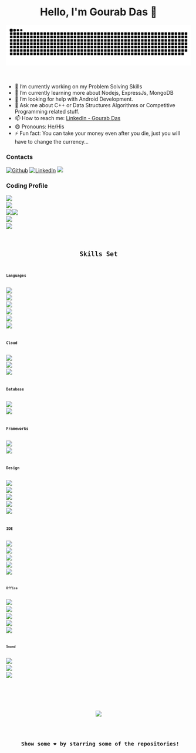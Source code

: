 <h1 align = "center">Hello, I'm Gourab Das 👋</h1>




![](https://github.com/Platane/snk/raw/output/github-contribution-grid-snake.svg)



<br/>

- 🔭 I’m currently working on my Problem Solving Skills
- 🌱 I’m currently learning more about Nodejs, ExpressJs, MongoDB
- 🤔 I’m looking for help with Android Development.
- 💬 Ask me about C++ or Data Structures Algorithms or Competitive Programming related stuff.
- 📫 How to reach me: [LinkedIn - Gourab Das](https://www.linkedin.com/in/gourab-das23/)<!--  -->
- 😄 Pronouns: He/His
- ⚡ Fun fact: You can take your money even after you die, just you will have to change the currency...

<h3 align =>Contacts</h3>
<a href="https://github.com/gopoo23" target="_blank"><img alt="Github" src="https://img.shields.io/badge/GitHub-%2312100E.svg?&style=for-the-badge&logo=Github&logoColor=white" /></a> <a href="https://www.linkedin.com/in/gourab-das23/" target="_blank"><img alt="LinkedIn" src="https://img.shields.io/badge/linkedin-%230077B5.svg?&style=for-the-badge&logo=linkedin&logoColor=white" /></a> <a target="_blank" href="mailto:gouravdasrrr123@gmail.com"><img src="https://img.shields.io/badge/-Gmail-D14836?style=for-the-badge&logo=Gmail&logoColor=white"></img></a>

<h3 align =>Coding Profile</h3>

<a href="https://www.hackerrank.com/gouravdasrrr123" target="_blank"><code><img src="https://img.shields.io/badge/-Hackerrank-2EC866?style=for-the-badge&logo=HackerRank&logoColor=white" /></a> <a href="https://leetcode.com/gourabdas/" target="_blank"><code><img src="https://img.shields.io/badge/-LeetCode-FFA116?style=for-the-badge&logo=LeetCode&logoColor=black"/></a> <a href="https://www.codechef.com/users/gourabdas29" target="_blank"><code><img src="https://img.shields.io/badge/-CodeChef-5B4638?style=for-the-badge&logo=CodeChef&logoColor=white" /></a><a href="https://codeforces.com/profile/gourabdas" target="_blank"><code><img src="https://img.shields.io/badge/Codeforces-445f9d?style=for-the-badge&logo=Codeforces&logoColor=white" /></a>
<a href="https://auth.geeksforgeeks.org/user/gouravdasrrr123" target="_blank"><code><img src="https://img.shields.io/badge/GeeksforGeeks-298D46?style=for-the-badge&logo=geeksforgeeks&logoColor=white" /></a>
<a href="https://www.codingninjas.com/codestudio/profile/Gourab_Das" target="_blank"><code><img src="https://img.shields.io/badge/coding%20ninjas-DD6620?style=for-the-badge&logo=codingninjas&logoColor=white" /></a>

<h1 align ="center">Skills Set</h1>
<h3 align =>Languages</h3>
<code><img src="https://img.shields.io/badge/C-00599C?style=for-the-badge&logo=c&logoColor=white"></code>
<code><img src="https://img.shields.io/badge/C%2B%2B-00599C?style=for-the-badge&logo=c%2B%2B&logoColor=white"></code>
<code><img src="https://img.shields.io/badge/Java-ED8B00?style=for-the-badge&logo=java&logoColor=white"></code>
<code><img src="https://img.shields.io/badge/HTML5-E34F26?style=for-the-badge&logo=html5&logoColor=white"></code>
<code><img src="https://img.shields.io/badge/CSS3-1572B6?style=for-the-badge&logo=css3&logoColor=white"></code>
<code><img src="https://img.shields.io/badge/JavaScript-323330?style=for-the-badge&logo=javascript&logoColor=F7DF1E"></code>

<h3 align =>Cloud</h3>
<code><img src="https://img.shields.io/badge/Amazon_AWS-FF9900?style=for-the-badge&logo=amazonaws&logoColor=white"></code>
<code><img src="https://img.shields.io/badge/Google_Cloud-4285F4?style=for-the-badge&logo=google-cloud&logoColor=white"></code>
<code><img src="https://img.shields.io/badge/microsoft%20azure-0089D6?style=for-the-badge&logo=microsoft-azure&logoColor=white"></code>

<h3 align =>Database</h3>
<code><img src="https://img.shields.io/badge/MySQL-005C84?style=for-the-badge&logo=mysql&logoColor=white"></code>
<code><img src="https://img.shields.io/badge/MongoDB-4EA94B?style=for-the-badge&logo=mongodb&logoColor=white"></code>

<h3 align =>Frameworks</h3>
<code><img src="https://img.shields.io/badge/Angular-DD0031?style=for-the-badge&logo=angular&logoColor=white"></code>
<code><img src="https://img.shields.io/badge/Bootstrap-563D7C?style=for-the-badge&logo=bootstrap&logoColor=white"></code>

<h3 align =>Design</h3>
<code><img src="https://img.shields.io/badge/Adobe%20Illustrator-FF9A00?style=for-the-badge&logo=adobe%20illustrator&logoColor=white"></code>
<code><img src="https://img.shields.io/badge/Adobe%20Lightroom-31A8FF?style=for-the-badge&logo=Adobe%20Lightroom&logoColor=white"></code>
<code><img src="https://img.shields.io/badge/Adobe%20Photoshop-31A8FF?style=for-the-badge&logo=Adobe%20Photoshop&logoColor=black"></code>
<code><img src="https://img.shields.io/badge/Adobe%20Premiere%20Pro-9999FF?style=for-the-badge&logo=Adobe%20Premiere%20Pro&logoColor=white"></code>
<code><img src="https://img.shields.io/badge/Canva-%2300C4CC.svg?&style=for-the-badge&logo=Canva&logoColor=white"></code>

<h3 align =>IDE</h3>
<code><img src="https://img.shields.io/badge/Android_Studio-3DDC84?style=for-the-badge&logo=android-studio&logoColor=white"></code>
<code><img src="https://img.shields.io/badge/Notepad++-90E59A.svg?style=for-the-badge&logo=notepad%2B%2B&logoColor=black"></code>
<code><img src="https://img.shields.io/badge/replit-667881?style=for-the-badge&logo=replit&logoColor=white">
<code><img src="https://img.shields.io/badge/Visual_Studio_Code-0078D4?style=for-the-badge&logo=visual%20studio%20code&logoColor=white"></code>
<code><img src="https://img.shields.io/badge/Visual_Studio-5C2D91?style=for-the-badge&logo=visual%20studio&logoColor=white"></code>

<h3 align =>Office</h3>
<code><img src="https://img.shields.io/badge/Google%20Sheets-34A853?style=for-the-badge&logo=google-sheets&logoColor=white"></code>
<code><img src="https://img.shields.io/badge/Microsoft_Excel-217346?style=for-the-badge&logo=microsoft-excel&logoColor=white"></code>
<code><img src="https://img.shields.io/badge/Microsoft_Office-D83B01?style=for-the-badge&logo=microsoft-office&logoColor=white"></code>
<code><img src="https://img.shields.io/badge/Microsoft_PowerPoint-B7472A?style=for-the-badge&logo=microsoft-powerpoint&logoColor=white"></code>
<code><img src="https://img.shields.io/badge/Microsoft_Word-2B579A?style=for-the-badge&logo=microsoft-word&logoColor=white"></code>

<h3 align =>Sound</h3>
<code><img src="https://img.shields.io/badge/Audacity-0000CC?style=for-the-badge&logo=audacity&logoColor=white"></code>
<code><img src="https://img.shields.io/badge/SoundCloud-FF3300?style=for-the-badge&logo=soundcloud&logoColor=white"></code>
<code><img src="https://img.shields.io/badge/Spotify-1ED760?&style=for-the-badge&logo=spotify&logoColor=white"></code>



<br/>



<div align="center">
  

  
<img align='center' src='https://github.com/mayankchaudhary26/Cool-Readme-ideas/blob/master/data/octocat/daftpunktocat-guy.gif' width='300"'>
<br>
<br>
  
<h1 align = "center"> Show some ❤️ by starring some of the repositories!</h1>


</div>
